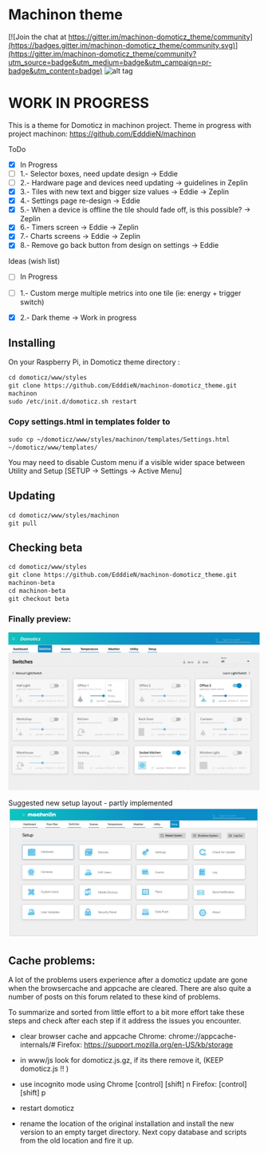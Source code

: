 # Machinon theme

[![Join the chat at https://gitter.im/machinon-domoticz_theme/community](https://badges.gitter.im/machinon-domoticz_theme/community.svg)](https://gitter.im/machinon-domoticz_theme/community?utm_source=badge&utm_medium=badge&utm_campaign=pr-badge&utm_content=badge) ![alt tag](https://img.shields.io/badge/dynamic/json.svg?label=Version&url=https%3A%2F%2Fraw.githubusercontent.com%2FEdddieN%2Fmachinon-domoticz_theme%2Fmaster%2Ftheme.json&query=version&colorB=blue)

# WORK IN PROGRESS

This is a theme for Domoticz in machinon project. Theme in progress with project machinon:
https://github.com/EdddieN/machinon

ToDo
- [X]   In Progress
- [ ] 1.- Selector boxes, need update design -> Eddie
- [ ] 2.- Hardware page and devices need updating -> guidelines in Zeplin
- [X] 3.- Tiles with new text and bigger size values -> Eddie -> Zeplin
- [X] 4.- Settings page re-design -> Eddie 
- [X] 5.- When a device is offline the tile should fade off, is this possible? -> Zeplin
- [X] 6.- Timers screen -> Eddie -> Zeplin
- [X] 7.- Charts screens -> Eddie -> Zeplin
- [X] 8.- Remove go back button from design on settings -> Eddie  
  
Ideas (wish list)
- [ ]   In Progress
- [ ] 1.- Custom merge multiple metrics into one tile (ie: energy + trigger switch)
- [X] 2.- Dark theme -> Work in progress


## Installing

On your Raspberry Pi, in Domoticz theme directory :

```
cd domoticz/www/styles
git clone https://github.com/EdddieN/machinon-domoticz_theme.git machinon
sudo /etc/init.d/domoticz.sh restart
```

### Copy settings.html in templates folder to

```
sudo cp ~/domoticz/www/styles/machinon/templates/Settings.html ~/domoticz/www/templates/
```  
You may need to disable Custom menu if a visible wider space between Utility and Setup [SETUP -> Settings -> Active Menu]


## Updating
```
cd domoticz/www/styles/machinon
git pull
```

## Checking beta
```
cd domoticz/www/styles
git clone https://github.com/EdddieN/machinon-domoticz_theme.git machinon-beta
cd machinon-beta
git checkout beta
```

### Finally preview:

![Idea of theme machinon](/idea_domoticz_machinon.jpg)

Suggested new setup layout - partly implemented
![Suggested new Setup layout - not implemented yet](/images/unorganised/screen_references/setup.png)

## Cache problems:

A lot of the problems users experience after a domoticz update are gone when the browsercache and appcache are cleared. There are also quite a number of posts on this forum related to these kind of problems. 

To summarize and sorted from little effort to a bit more effort take these steps and check after each step if it address the issues you encounter.

- clear browser cache and appcache 
Chrome: chrome://appcache-internals/#
Firefox: https://support.mozilla.org/en-US/kb/storage 

- in www/js look for domoticz.js.gz, if its there remove it, (KEEP domoticz.js !! )
- use incognito mode using 
Chrome [control] [shift] n
Firefox: [control] [shift] p

- restart domoticz
- rename the location of the original installation and install the new version to an empty target directory. Next copy database and scripts from the old location and fire it up.
